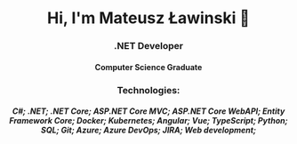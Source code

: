 <h1 align="center">Hi, I'm Mateusz Ławinski 👋</h1>
<h3 align="center">.NET Developer</h3>
<h4 align="center">Computer Science Graduate</h4
<!---
- 🔭 I’m currently working on [Car Dealerships](https://github.com/mlawinski99/Car-Dealerships)
--->
<!---
- 🌱 I’m currently learning **CQRS**
--->
<!---
- 📫 How to reach me **mlawinskiv1@gmail.com**
--->
<h3 align="center">Technologies:</h3>
<h5 align="center">C#; .NET; .NET Core; ASP.NET Core MVC; ASP.NET Core WebAPI; Entity Framework Core; Docker; Kubernetes; Angular; Vue; TypeScript; Python; SQL; Git; Azure; Azure DevOps; JIRA; Web development;</h5>


<!---
mlawinski99/mlawinski99 is a ✨ special ✨ repository because its `README.md` (this file) appears on your GitHub profile.
You can click the Preview link to take a look at your changes.
--->
